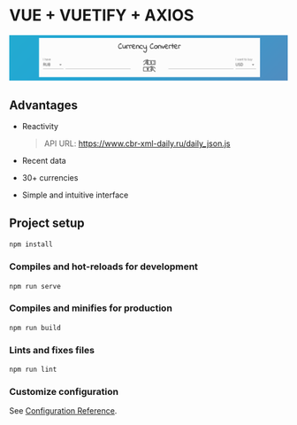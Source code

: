 # VUE + VUETIFY + AXIOS

![screenshot_1](screenshots/screenshot.png)

## Advantages

- Reactivity

    > API URL: https://www.cbr-xml-daily.ru/daily_json.js
- Recent data
- 30+ currencies
- Simple and intuitive interface

## Project setup
```
npm install
```

### Compiles and hot-reloads for development
```
npm run serve
```

### Compiles and minifies for production
```
npm run build
```

### Lints and fixes files
```
npm run lint
```

### Customize configuration
See [Configuration Reference](https://cli.vuejs.org/config/).
